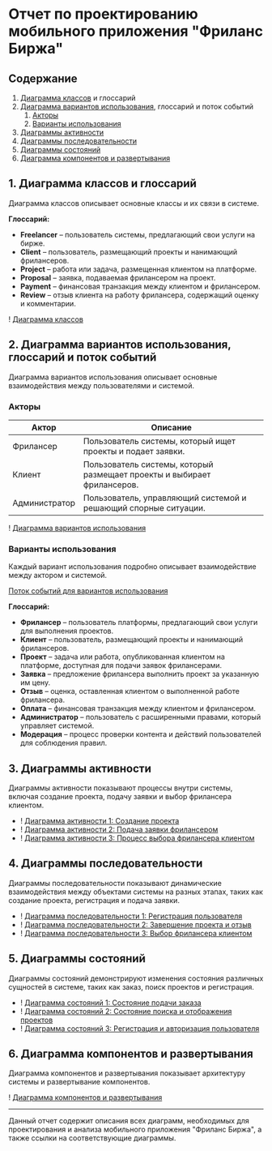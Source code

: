 # Отчет по проектированию мобильного приложения "Фриланс Биржа"

## Содержание

1. [Диаграмма классов](#диаграмма-классов) и глоссарий
2. [Диаграмма вариантов использования](#диаграмма-вариантов-использования), глоссарий и поток событий
   1. [Акторы](#акторы)
   2. [Варианты использования](#варианты-использования)
3. [Диаграммы активности](#диаграммы-активности)
4. [Диаграммы последовательности](#диаграммы-последовательности)
5. [Диаграммы состояний](#диаграммы-состояний)
6. [Диаграмма компонентов и развертывания](#диаграмма-компонентов-и-развертывания)

## 1. Диаграмма классов и глоссарий

Диаграмма классов описывает основные классы и их связи в системе.

**Глоссарий:**
- **Freelancer** – пользователь системы, предлагающий свои услуги на бирже.
- **Client** – пользователь, размещающий проекты и нанимающий фрилансеров.
- **Project** – работа или задача, размещенная клиентом на платформе.
- **Proposal** – заявка, подаваемая фрилансером на проект.
- **Payment** – финансовая транзакция между клиентом и фрилансером.
- **Review** – отзыв клиента на работу фрилансера, содержащий оценку и комментарии.

!
[Диаграмма классов](./diagrams/Freelance%20Marketplace%20Class%20Diagram.png)

## 2. Диаграмма вариантов использования, глоссарий и поток событий

Диаграмма вариантов использования описывает основные взаимодействия между пользователями и системой.

### Акторы

| Актор         | Описание                                                          |
|---------------|------------------------------------------------------------------|
| Фрилансер     | Пользователь системы, который ищет проекты и подает заявки.      |
| Клиент        | Пользователь системы, который размещает проекты и выбирает фрилансеров. |
| Администратор | Пользователь, управляющий системой и решающий спорные ситуации.  |

!
[Диаграмма вариантов использования](./diagrams/Freelance%20Marketplace%20Use%20Case%20Diagram.png)

### Варианты использования
Каждый вариант использования подробно описывает взаимодействие между актором и системой.

[Поток событий для вариантов использования](./diagrams/use_case_flow.md)

**Глоссарий:**
- **Фрилансер** – пользователь платформы, предлагающий свои услуги для выполнения проектов.
- **Клиент** – пользователь, размещающий проекты и нанимающий фрилансеров.
- **Проект** – задача или работа, опубликованная клиентом на платформе, доступная для подачи заявок фрилансерами.
- **Заявка** – предложение фрилансера выполнить проект за указанную им цену.
- **Отзыв** – оценка, оставленная клиентом о выполненной работе фрилансера.
- **Оплата** – финансовая транзакция между клиентом и фрилансером.
- **Администратор** – пользователь с расширенными правами, который управляет системой.
- **Модерация** – процесс проверки контента и действий пользователей для соблюдения правил.

## 3. Диаграммы активности

Диаграммы активности показывают процессы внутри системы, включая создание проекта, подачу заявки и выбор фрилансера клиентом.

- !
  [Диаграмма активности 1: Создание проекта](./diagrams/New%20Project%20Creation%20Process.png)
- !
  [Диаграмма активности 2: Подача заявки фрилансером](./diagrams/Freelancer%20Proposal%20Submission%20Process.png)
- !
  [Диаграмма активности 3: Процесс выбора фрилансера клиентом](./diagrams/Client%20Freelancer%20Selection%20Process.png)

## 4. Диаграммы последовательности

Диаграммы последовательности показывают динамические взаимодействия между объектами системы на разных этапах, таких как создание проекта, регистрация и подача заявки.

- !
  [Диаграмма последовательности 1: Регистрация пользователя](./diagrams/Sequence%20Diagram%20User%20Registration.png)
- !
  [Диаграмма последовательности 2: Завершение проекта и отзыв](./diagrams/Sequence%20Diagram%20Project%20Completion%20and%20Review.png)
- !
  [Диаграмма последовательности 3: Выбор фрилансера клиентом](./diagrams/Sequence%20Diagram%20Client%20Freelancer%20Selection.png)

## 5. Диаграммы состояний

Диаграммы состояний демонстрируют изменения состояния различных сущностей в системе, таких как заказ, поиск проектов и регистрация.

- !
  [Диаграмма состояний 1: Состояние подачи заказа](./diagrams/State%20Diagram%20Order%20Submission.jpg)
- !
  [Диаграмма состояний 2: Состояние поиска и отображения проектов](./diagrams/State%20Diagram%20Project%20Search%20and%20Display.jpg)
- !
  [Диаграмма состояний 3: Регистрация и авторизация пользователя](./diagrams/State%20Diagram%20Registration%20and%20Authorization.jpg)

## 6. Диаграмма компонентов и развертывания

Диаграмма компонентов и развертывания показывает архитектуру системы и развертывание компонентов.

!
[Диаграмма компонентов и развертывания](./diagrams/Application%20Component%20Diagram.png)

---

Данный отчет содержит описания всех диаграмм, необходимых для проектирования и анализа мобильного приложения "Фриланс Биржа", а также ссылки на соответствующие диаграммы.

